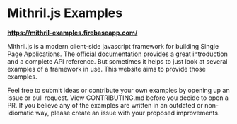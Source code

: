 # Mithril.js Examples

**https://mithril-examples.firebaseapp.com/**

Mithril.js is a modern client-side javascript framework for building Single Page Applications. The [official documentation](https://mithril.js.org/) provides a great introduction and a complete API reference. But sometimes it helps to just look at several examples of a framework in use. This website aims to provide those examples.

Feel free to submit ideas or contribute your own examples by opening up an issue or pull request. View CONTRIBUTING.md before you decide to open a PR. If you believe any of the examples are written in an outdated or non-idiomatic way, please create an issue with your proposed improvements.
